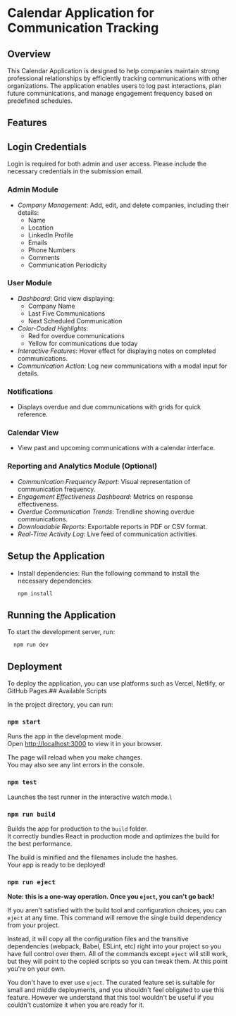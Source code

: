 # Calendar Application for Communication Tracking

## Overview

This Calendar Application is designed to help companies maintain strong professional relationships by efficiently tracking communications with other organizations. The application enables users to log past interactions, plan future communications, and manage engagement frequency based on predefined schedules.
















## Features




## Login Credentials

Login is required for both admin and user access. Please include the necessary credentials in the submission email.





































### Admin Module
- *Company Management*: Add, edit, and delete companies, including their details:
  - Name
  - Location
  - LinkedIn Profile
  - Emails
  - Phone Numbers
  - Comments
  - Communication Periodicity
 


    
 













### User Module
- *Dashboard*: Grid view displaying:
  - Company Name
  - Last Five Communications
  - Next Scheduled Communication
- *Color-Coded Highlights*:
  - Red for overdue communications
  - Yellow for communications due today
- *Interactive Features*: Hover effect for displaying notes on completed communications.
- *Communication Action*: Log new communications with a modal input for details.



  

  
























### Notifications
- Displays overdue and due communications with grids for quick reference.





  


























### Calendar View
- View past and upcoming communications with a calendar interface.

  




































### Reporting and Analytics Module (Optional)
- *Communication Frequency Report*: Visual representation of communication frequency.
- *Engagement Effectiveness Dashboard*: Metrics on response effectiveness.
- *Overdue Communication Trends*: Trendline showing overdue communications.
- *Downloadable Reports*: Exportable reports in PDF or CSV format.
- *Real-Time Activity Log*: Live feed of communication activities.






  




























## Setup the Application

- Install dependencies: Run the following command to install the necessary dependencies:


      npm install

  




## Running the Application
To start the development server, run:


      npm run dev





## Deployment
To deploy the application, you can use platforms such as Vercel, Netlify, or GitHub Pages.## Available Scripts

In the project directory, you can run:

### `npm start`

Runs the app in the development mode.\
Open [http://localhost:3000](http://localhost:3000) to view it in your browser.

The page will reload when you make changes.\
You may also see any lint errors in the console.

### `npm test`

Launches the test runner in the interactive watch mode.\


### `npm run build`

Builds the app for production to the `build` folder.\
It correctly bundles React in production mode and optimizes the build for the best performance.

The build is minified and the filenames include the hashes.\
Your app is ready to be deployed!



### `npm run eject`

**Note: this is a one-way operation. Once you `eject`, you can't go back!**

If you aren't satisfied with the build tool and configuration choices, you can `eject` at any time. This command will remove the single build dependency from your project.

Instead, it will copy all the configuration files and the transitive dependencies (webpack, Babel, ESLint, etc) right into your project so you have full control over them. All of the commands except `eject` will still work, but they will point to the copied scripts so you can tweak them. At this point you're on your own.

You don't have to ever use `eject`. The curated feature set is suitable for small and middle deployments, and you shouldn't feel obligated to use this feature. However we understand that this tool wouldn't be useful if you couldn't customize it when you are ready for it.


